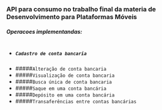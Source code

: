 ### API para consumo no trabalho final da materia de Desenvolvimento para Plataformas Móveis
##### Operacoes implementandas:
#
- ##### `Cadastro de conta bancaria`
- #####`Alteração de conta bancaria`
- #####`Visualização de conta bancaria`
- #####`Busca única de conta bancaria`
- #####`Saque em uma conta bancária`
- #####`Depósito em uma conta bancária`
- #####`Transaferências entre contas bancárias`
